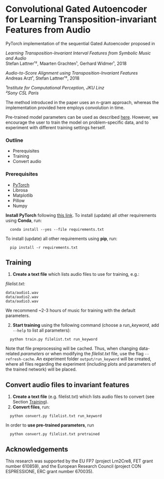 

# Convolutional Gated Autoencoder for Learning Transposition-invariant Features from Audio

PyTorch implementation of the sequential Gated Autoencoder proposed in 

*Learning Transposition-Invariant Interval Features from Symbolic Music and 
Audio*<br/>
Stefan Lattner¹², Maarten Grachten¹, Gerhard Widmer¹, 2018<br/>

*Audio-to-Score Alignment using Transposition-Invariant Features*<br/>
Andreas Arzt¹, Stefan Lattner¹², 2018<br/>

*¹Institute for Computational Perception, JKU Linz*<br/> 
*²Sony CSL Paris*<br/>

The method introduced in the paper uses an n-gram approach, whereas the 
implementation provided here employs convolution in time.

Pre-trained model parameters can be used as described [here](#convert-audio-files-to-invariant-features). However, we encourage the user
to train the model on problem-specific data, and to experiment with different 
training settings herself.

### Outline ###

* Prerequisites
* Training
* Convert audio

### Prerequisites ###

* [PyTorch](http://www.pytorch.org)
* Librosa
* Matplotlib
* Pillow
* Numpy

**Install PyTorch** following [this link](http://www.pytorch.org).
To install (update) all other requirements using **Conda**, run:
```
  conda install --yes --file requirements.txt
```
To install (update) all other requirements using **pip**, run:
```
  pip install -r requirements.txt
```

## Training

1. **Create a text file** which lists audio files to use for training, e.g.:

*filelist.txt:*
```
data/audio1.wav
data/audio2.wav
data/audio3.wav
```
We recommend ~2-3 hours of music for training with the default parameters.

2. **Start training** using the following command
(choose a *run_keyword*, add `--help` to list all parameters):
```
  python train.py filelist.txt run_keyword
```
Note that file preprocessing will be cached. Thus, when changing data-related *parameters* or when modifying the *filelist.txt* file, use the flag `--refresh-cache`.
An experiment folder `output/run_keyword` will be created, where all files regarding the experiment (including plots and parameters of the trained network) will be placed.

## Convert audio files to invariant features

1. **Create a text file** (e.g. filelist.txt) which lists audio files to convert (see Section [Training](#training)).
2. **Convert files**, run:
```
  python convert.py filelist.txt run_keyword
```
In order to **use pre-trained parameters**, run
```
  python convert.py filelist.txt pretrained
```

## Acknowledgements
This research was supported by the EU FP7 (project Lrn2Cre8, FET grant number 610859), and the European Research Council (project CON ESPRESSIONE, ERC grant number 670035).
